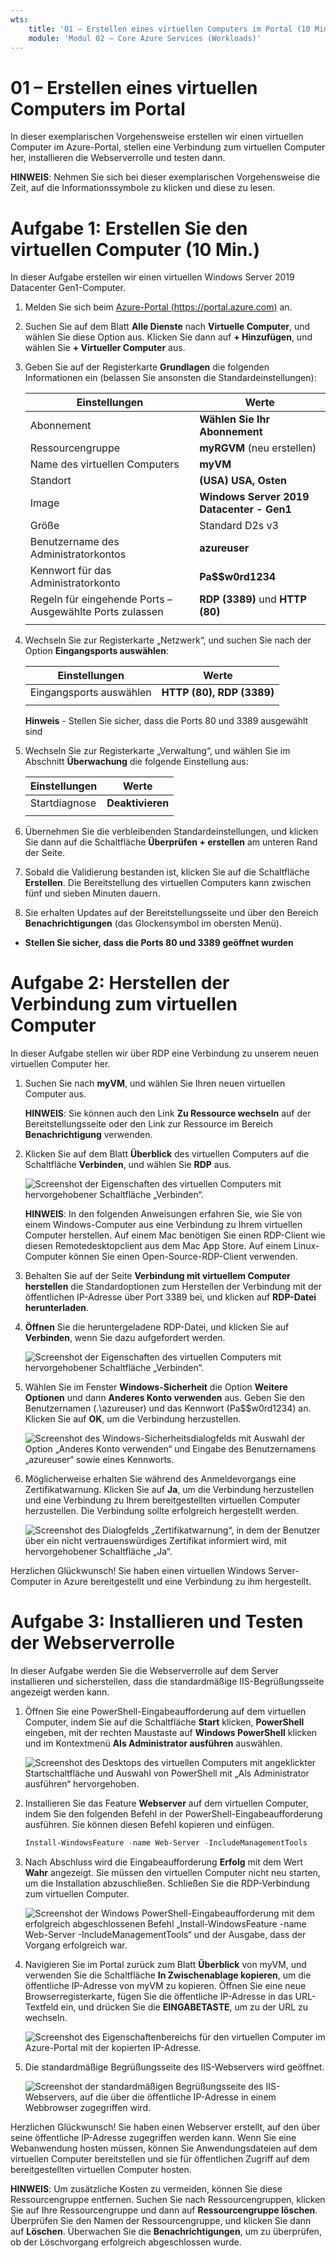 ```yaml
---
wts:
    title: '01 – Erstellen eines virtuellen Computers im Portal (10 Min.)'
    module: 'Modul 02 – Core Azure Services (Workloads)'
---
```

# 01 – Erstellen eines virtuellen Computers im Portal

In dieser exemplarischen Vorgehensweise erstellen wir einen virtuellen Computer im Azure-Portal, stellen eine Verbindung zum virtuellen Computer her, installieren die Webserverrolle und testen dann. 

**HINWEIS**: Nehmen Sie sich bei dieser exemplarischen Vorgehensweise die Zeit, auf die Informationssymbole zu klicken und diese zu lesen. 

# Aufgabe 1: Erstellen Sie den virtuellen Computer (10 Min.)

In dieser Aufgabe erstellen wir einen virtuellen Windows Server 2019 Datacenter Gen1-Computer. 

1. Melden Sie sich beim [Azure-Portal (https://portal.azure.com)](https://portal.azure.com?azure-portal=true) an.

2. Suchen Sie auf dem Blatt **Alle Dienste** nach **Virtuelle Computer**, und wählen Sie diese Option aus. Klicken Sie dann auf **+ Hinzufügen**, und wählen Sie **+ Virtueller Computer** aus.

3. Geben Sie auf der Registerkarte **Grundlagen** die folgenden Informationen ein (belassen Sie ansonsten die Standardeinstellungen):

    | Einstellungen | Werte |
    |  -- | -- |
    | Abonnement | **Wählen Sie Ihr Abonnement**|
    | Ressourcengruppe | **myRGVM** (neu erstellen) |
    | Name des virtuellen Computers | **myVM** |
    | Standort | **(USA) USA, Osten**|
    | Image | **Windows Server 2019 Datacenter - Gen1**|
    | Größe | Standard D2s v3|
    | Benutzername des Administratorkontos | **azureuser** |
    | Kennwort für das Administratorkonto | **Pa$$w0rd1234**|
    | Regeln für eingehende Ports – Ausgewählte Ports zulassen | **RDP (3389)** und **HTTP (80)**|
    | | |

4. Wechseln Sie zur Registerkarte „Netzwerk“, und suchen Sie nach der Option **Eingangsports auswählen**:

    | Einstellungen | Werte |
    | -- | -- |
    | Eingangsports auswählen | **HTTP (80), RDP (3389)**|
    | | |

    **Hinweis** - Stellen Sie sicher, dass die Ports 80 und 3389 ausgewählt sind

5. Wechseln Sie zur Registerkarte „Verwaltung“, und wählen Sie im Abschnitt **Überwachung** die folgende Einstellung aus:

    | Einstellungen | Werte |
    | -- | -- |
    | Startdiagnose | **Deaktivieren**|
    | | |

6. Übernehmen Sie die verbleibenden Standardeinstellungen, und klicken Sie dann auf die Schaltfläche **Überprüfen + erstellen** am unteren Rand der Seite.

7. Sobald die Validierung bestanden ist, klicken Sie auf die Schaltfläche **Erstellen**. Die Bereitstellung des virtuellen Computers kann zwischen fünf und sieben Minuten dauern.

8. Sie erhalten Updates auf der Bereitstellungsseite und über den Bereich **Benachrichtigungen** (das Glockensymbol im obersten Menü).

* **Stellen Sie sicher, dass die Ports 80 und 3389 geöffnet wurden**

# Aufgabe 2: Herstellen der Verbindung zum virtuellen Computer

In dieser Aufgabe stellen wir über RDP eine Verbindung zu unserem neuen virtuellen Computer her. 

1. Suchen Sie nach **myVM**, und wählen Sie Ihren neuen virtuellen Computer aus.

    **HINWEIS**: Sie können auch den Link **Zu Ressource wechseln** auf der Bereitstellungsseite oder den Link zur Ressource im Bereich **Benachrichtigung** verwenden.

2. Klicken Sie auf dem Blatt **Überblick** des virtuellen Computers auf die Schaltfläche **Verbinden**, und wählen Sie **RDP** aus.

    ![Screenshot der Eigenschaften des virtuellen Computers mit hervorgehobener Schaltfläche „Verbinden“.](../images/0101.png)

    **HINWEIS**: In den folgenden Anweisungen erfahren Sie, wie Sie von einem Windows-Computer aus eine Verbindung zu Ihrem virtuellen Computer herstellen. Auf einem Mac benötigen Sie einen RDP-Client wie diesen Remotedesktopclient aus dem Mac App Store. Auf einem Linux-Computer können Sie einen Open-Source-RDP-Client verwenden.

2. Behalten Sie auf der Seite **Verbindung mit virtuellem Computer herstellen** die Standardoptionen zum Herstellen der Verbindung mit der öffentlichen IP-Adresse über Port 3389 bei, und klicken auf **RDP-Datei herunterladen**.

3. **Öffnen** Sie die heruntergeladene RDP-Datei, und klicken Sie auf **Verbinden**, wenn Sie dazu aufgefordert werden. 

    ![Screenshot der Eigenschaften des virtuellen Computers mit hervorgehobener Schaltfläche „Verbinden“. ](../images/0102.png)

4. Wählen Sie im Fenster **Windows-Sicherheit** die Option **Weitere Optionen** und dann **Anderes Konto verwenden** aus. Geben Sie den Benutzernamen (.\azureuser) und das Kennwort (Pa$$w0rd1234) an. Klicken Sie auf **OK**, um die Verbindung herzustellen.

    ![Screenshot des Windows-Sicherheitsdialogfelds mit Auswahl der Option „Anderes Konto verwenden“ und Eingabe des Benutzernamens „azureuser“ sowie eines Kennworts.](../images/0103.png)

5. Möglicherweise erhalten Sie während des Anmeldevorgangs eine Zertifikatwarnung. Klicken Sie auf **Ja**, um die Verbindung herzustellen und eine Verbindung zu Ihrem bereitgestellten virtuellen Computer herzustellen. Die Verbindung sollte erfolgreich hergestellt werden.

    ![Screenshot des Dialogfelds „Zertifikatwarnung“, in dem der Benutzer über ein nicht vertrauenswürdiges Zertifikat informiert wird, mit hervorgehobener Schaltfläche „Ja“. ](../images/0104.png)

Herzlichen Glückwunsch! Sie haben einen virtuellen Windows Server-Computer in Azure bereitgestellt und eine Verbindung zu ihm hergestellt.

# Aufgabe 3: Installieren und Testen der Webserverrolle

In dieser Aufgabe werden Sie die Webserverrolle auf dem Server installieren und sicherstellen, dass die standardmäßige IIS-Begrüßungsseite angezeigt werden kann.

1. Öffnen Sie eine PowerShell-Eingabeaufforderung auf dem virtuellen Computer, indem Sie auf die Schaltfläche **Start** klicken, **PowerShell** eingeben, mit der rechten Maustaste auf **Windows PowerShell** klicken und im Kontextmenü **Als Administrator ausführen** auswählen.

    ![Screenshot des Desktops des virtuellen Computers mit angeklickter Startschaltfläche und Auswahl von PowerShell mit „Als Administrator ausführen“ hervorgehoben.](../images/0105.png)

2. Installieren Sie das Feature **Webserver** auf dem virtuellen Computer, indem Sie den folgenden Befehl in der PowerShell-Eingabeaufforderung ausführen. Sie können diesen Befehl kopieren und einfügen.

    ```PowerShell
    Install-WindowsFeature -name Web-Server -IncludeManagementTools
    ```
  
3. Nach Abschluss wird die Eingabeaufforderung **Erfolg** mit dem Wert **Wahr** angezeigt. Sie müssen den virtuellen Computer nicht neu starten, um die Installation abzuschließen. Schließen Sie die RDP-Verbindung zum virtuellen Computer.

    ![Screenshot der Windows PowerShell-Eingabeaufforderung mit dem erfolgreich abgeschlossenen Befehl „Install-WindowsFeature -name Web-Server -IncludeManagementTools“ und der Ausgabe, dass der Vorgang erfolgreich war.](../images/0106.png)

4. Navigieren Sie im Portal zurück zum Blatt **Überblick** von myVM, und verwenden Sie die Schaltfläche **In Zwischenablage kopieren**, um die öffentliche IP-Adresse von myVM zu kopieren. Öffnen Sie eine neue Browserregisterkarte, fügen Sie die öffentliche IP-Adresse in das URL-Textfeld ein, und drücken Sie die **EINGABETASTE**, um zu der URL zu wechseln.

    ![Screenshot des Eigenschaftenbereichs für den virtuellen Computer im Azure-Portal mit der kopierten IP-Adresse.](../images/0107.png)

5. Die standardmäßige Begrüßungsseite des IIS-Webservers wird geöffnet.

    ![Screenshot der standardmäßigen Begrüßungsseite des IIS-Webservers, auf die über die öffentliche IP-Adresse in einem Webbrowser zugegriffen wird.](../images/0108.png)

Herzlichen Glückwunsch! Sie haben einen Webserver erstellt, auf den über seine öffentliche IP-Adresse zugegriffen werden kann. Wenn Sie eine Webanwendung hosten müssen, können Sie Anwendungsdateien auf dem virtuellen Computer bereitstellen und sie für öffentlichen Zugriff auf dem bereitgestellten virtuellen Computer hosten.


**HINWEIS**: Um zusätzliche Kosten zu vermeiden, können Sie diese Ressourcengruppe entfernen. Suchen Sie nach Ressourcengruppen, klicken Sie auf Ihre Ressourcengruppe und dann auf **Ressourcengruppe löschen**. Überprüfen Sie den Namen der Ressourcengruppe, und klicken Sie dann auf **Löschen**. Überwachen Sie die **Benachrichtigungen**, um zu überprüfen, ob der Löschvorgang erfolgreich abgeschlossen wurde. 
